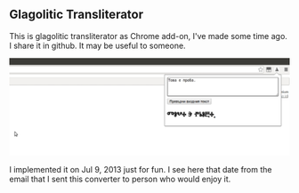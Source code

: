 ## Glagolitic Transliterator

This is glagolitic transliterator as Chrome add-on, I've made some time ago. I share it in github. It may be useful to someone.

![Glagolitic transliterator demo image](glagolicConverter.jpg?raw=true)

I implemented it on Jul 9, 2013 just for fun. I see here that date from the email that I sent this converter to person who would enjoy it.
